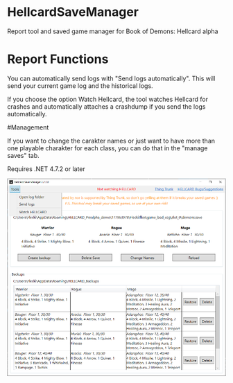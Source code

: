 # HellcardSaveManager
Report tool and saved game manager for Book of Demons: Hellcard alpha

# Report Functions
You can automatically send logs with "Send logs automatically".
This will send your current game log and the historical logs.

If you choose the option Watch Hellcard, the tool watches Hellcard for crashes and automatically attaches a crashdump if you send the logs automatically.

#Management

If you want to change the carakter names or just want to have more than one playable charakter for each class, you can do that in the "manage saves" tab.

Requires .NET 4.7.2 or later

![HellcardSaveManagerUI](/HellcardSaveManagerUI.png)
